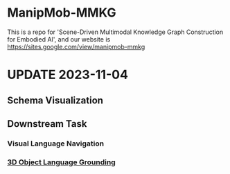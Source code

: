 # ManipMob-MMKG

This is a repo for 'Scene-Driven Multimodal Knowledge Graph Construction for Embodied AI', and our website is https://sites.google.com/view/manipmob-mmkg

# UPDATE 2023-11-04
## Schema Visualization

## Downstream Task

### Visual Language Navigation

### [3D Object Language Grounding](https://github.com/nathaniel2020/ManipMob-MMKG/tree/main/3D_Object_Language_Grounding_ManiMob)


